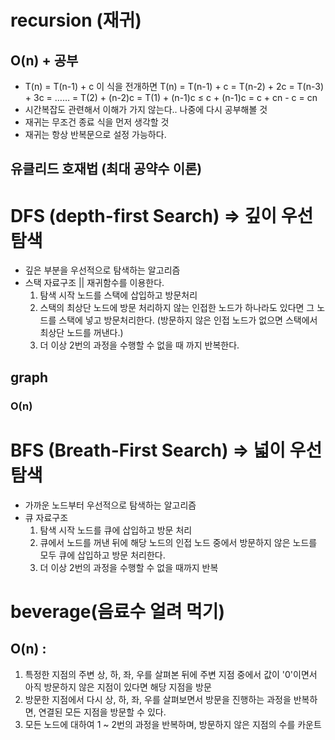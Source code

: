 # recursion (재귀)
## O(n) + 공부
  - T(n) = T(n-1) + c
    이 식을 전개하면
    T(n) = T(n-1) + c
        = T(n-2) + 2c
        = T(n-3) + 3c
        = ……
        = T(2) + (n-2)c
        = T(1) + (n-1)c
        ≤ c + (n-1)c = c + cn - c = cn
  - 시간복잡도 관련해서 이해가 가지 않는다.. 나중에 다시 공부해볼 것
  - 재귀는 무조건 종료 식을 먼저 생각할 것
  - 재귀는 항상 반복문으로 설정 가능하다.

## 유클리드 호재법 (최대 공약수 이론)


# DFS (depth-first Search) => 깊이 우선 탐색
  - 깊은 부분을 우선적으로 탐색하는 알고리즘
  - 스택 자료구조 || 재귀함수를 이용한다.
    1. 탐색 시작 노드를 스택에 삽입하고 방문처리
    2. 스택의 최상단 노드에 방문 처리하지 않는 인접한 노드가 하나라도 있다면 그 노드를 스택에 넣고 방문처리한다.
        (방문하지 않은 인접 노드가 없으면 스택에서 최상단 노드를 꺼낸다.)
    3. 더 이상 2번의 과정을 수행할 수 없을 때 까지 반복한다.

  ## graph
  ### O(n)

# BFS (Breath-First Search) => 넓이 우선 탐색
  - 가까운 노드부터 우선적으로 탐색하는 알고리즘
  - 큐 자료구조
    1. 탐색 시작 노드를 큐에 삽입하고 방문 처리
    2. 큐에서 노드를 꺼낸 뒤에 해당 노드의 인접 노드 중에서 방문하지 않은 노드를 모두 큐에 삽입하고 방문 처리한다.
    3. 더 이상 2번의 과정을 수행할 수 없을 때까지 반복

# beverage(음료수 얼려 먹기)
## O(n) : 
  1. 특정한 지점의 주변 상, 하, 좌, 우를 살펴본 뒤에 주변 지점 중에서 값이 '0'이면서 아직 방문하지 않은 지점이 있다면 해당 지점을 방문
  2. 방문한 지점에서 다시 상, 하, 좌, 우를 살펴보면서 방문을 진행하는 과정을 반복하면, 연결된 모든 지점을 방문할 수 있다.
  3. 모든 노드에 대하여 1 ~ 2번의 과정을 반복하며, 방문하지 않은 지점의 수를 카운트 